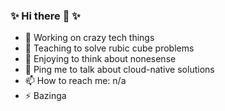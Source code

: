 ### ✨ Hi there 👋 ✨

- 🔭 Working on crazy tech things
- 🌱 Teaching to solve rubic cube problems
- 🤔 Enjoying to think about nonesense
- 💬 Ping me to talk about cloud-native solutions
- 📫 How to reach me: n/a
- ⚡ Bazinga
